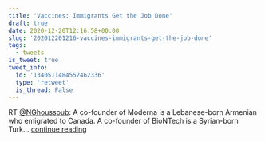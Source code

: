 ```yaml
---
title: 'Vaccines: Immigrants Get the Job Done'
draft: true
date: 2020-12-20T12:16:58+00:00
slug: '202012201216-vaccines-immigrants-get-the-job-done'
tags:
  - tweets
is_tweet: true
tweet_info:
  id: '1340511484552462336'
  type: 'retweet'
  is_thread: False
---
```




RT [@NGhoussoub](https://x.com/NGhoussoub): A co-founder of Moderna is a Lebanese-born Armenian who emigrated to Canada. A co-founder of BioNTech is a Syrian-born Turk… [continue reading](https://x.com/sytelus/status/1340511484552462336)
